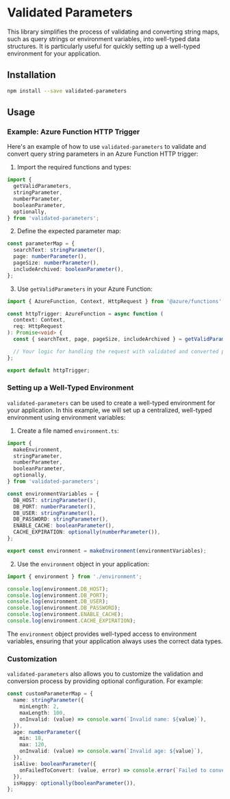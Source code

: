 # Validated Parameters

This library simplifies the process of validating and converting string maps, such as query strings or environment variables, into well-typed data structures. It is particularly useful for quickly setting up a well-typed environment for your application.

## Installation

```bash
npm install --save validated-parameters
```

## Usage

### Example: Azure Function HTTP Trigger

Here's an example of how to use `validated-parameters` to validate and convert query string parameters in an Azure Function HTTP trigger:

1. Import the required functions and types:

```typescript
import {
  getValidParameters,
  stringParameter,
  numberParameter,
  booleanParameter,
  optionally,
} from 'validated-parameters';
```

2. Define the expected parameter map:

```typescript
const parameterMap = {
  searchText: stringParameter(),
  page: numberParameter(),
  pageSize: numberParameter(),
  includeArchived: booleanParameter(),
};
```

3. Use `getValidParameters` in your Azure Function:

```typescript
import { AzureFunction, Context, HttpRequest } from '@azure/functions';

const httpTrigger: AzureFunction = async function (
  context: Context,
  req: HttpRequest
): Promise<void> {
  const { searchText, page, pageSize, includeArchived } = getValidParameters(parameterMap, req.query);

  // Your logic for handling the request with validated and converted parameters.
};

export default httpTrigger;
```

### Setting up a Well-Typed Environment

`validated-parameters` can be used to create a well-typed environment for your application. In this example, we will set up a centralized, well-typed environment using environment variables:

1. Create a file named `environment.ts`:

```typescript
import {
  makeEnvironment,
  stringParameter,
  numberParameter,
  booleanParameter,
  optionally,
} from 'validated-parameters';

const environmentVariables = {
  DB_HOST: stringParameter(),
  DB_PORT: numberParameter(),
  DB_USER: stringParameter(),
  DB_PASSWORD: stringParameter(),
  ENABLE_CACHE: booleanParameter(),
  CACHE_EXPIRATION: optionally(numberParameter()),
};

export const environment = makeEnvironment(environmentVariables);
```

2. Use the `environment` object in your application:

```typescript
import { environment } from './environment';

console.log(environment.DB_HOST);
console.log(environment.DB_PORT);
console.log(environment.DB_USER);
console.log(environment.DB_PASSWORD);
console.log(environment.ENABLE_CACHE);
console.log(environment.CACHE_EXPIRATION);
```

The `environment` object provides well-typed access to environment variables, ensuring that your application always uses the correct data types.

### Customization

`validated-parameters` also allows you to customize the validation and conversion process by providing optional configuration. For example:

```typescript
const customParameterMap = {
  name: stringParameter({
    minLength: 2,
    maxLength: 100,
    onInvalid: (value) => console.warn(`Invalid name: ${value}`),
  }),
  age: numberParameter({
    min: 18,
    max: 120,
    onInvalid: (value) => console.warn(`Invalid age: ${value}`),
  }),
  isAlive: booleanParameter({
    onFailedToConvert: (value, error) => console.error(`Failed to convert isAlive: ${value}`, error),
  }),
  isHappy: optionally(booleanParameter()),
};
```
